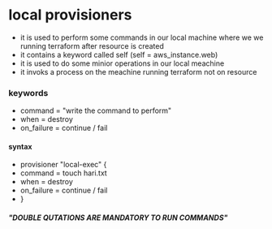 # local provisioners
* it is used to perform some commands in our local machine where we we running terraform after resource is created 
* it contains a keyword called self (self = aws_instance.web)
* it is used to do some minior operations in our local meachine 
* it invoks a process on the meachine running terraform  not on resource 

### keywords
* command = "write the command to perform"
* when = destroy
* on_failure = continue / fail

#### syntax
* provisioner "local-exec" {
* command = touch hari.txt
* when = destroy
* on_failure = continue / fail
*  }

##### "DOUBLE QUTATIONS ARE MANDATORY TO RUN COMMANDS" 